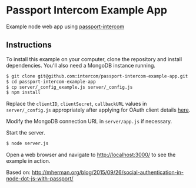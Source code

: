 Passport Intercom Example App
=============================

Example node web app using [passport-intercom](https://github.com/intercom/passport-intercom)


## Instructions

To install this example on your computer, clone the repository and install
dependencies. You'll also need a MongoDB instance running.

```bash
$ git clone git@github.com:intercom/passport-intercom-example-app.git
$ cd passport-intercom-example-app
$ cp server/_config_example.js server/_config.js
$ npm install
```

Replace the `clientID`, `clientSecret`, `callbackURL` values in `server/_config.js` appropriately after applying for OAuth client details [here](https://app.intercom.io/a/apps/_/settings/oauth).

Modify the MongoDB connection URL in `server/app.js` if necessary.

Start the server.

```bash
$ node server.js
```

Open a web browser and navigate to [http://localhost:3000/](http://localhost:3000/)
to see the example in action.


Based on:
http://mherman.org/blog/2015/09/26/social-authentication-in-node-dot-js-with-passport/

